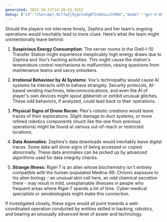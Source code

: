 ```yaml
---
generated: 2023-10-21T14:20:52.315Z
debug: {"id":"chatcmpl-8C77wZj5ygVJsDgNfIn66sLvJCRWU","model":"gpt-4-0613","usage":{"prompt_tokens":1796,"completion_tokens":392,"total_tokens":2188},"finish":"stop"}
---
```

Should the players not intervene timely, Zephira and her team’s ongoing operations would inevitably lead to more clues. Here’s what the team might unintentionally leave behind:

1. **Suspicious Energy Consumption**: The server rooms in the Grell-I-10 Transfer Station might experience inexplicably high energy draws due to Zephira and Vox's hacking activities. This might cause the station's temperature control mechanisms to malfunction, raising questions from maintenance teams and savvy onlookers.

2. **Irrational Behaviour by AI Systems**: Vox's technopathy would cause AI systems he interacts with to behave strangely. Security protocols, AI-based vending machines, telecommunications, and even the AI of player's own devices might spout gibberish or exhibit unusual glitches. These odd behaviors, if analyzed, could lead back to their operations.

3. **Physical Signs of Drone Recon**: Plex's robotic creations would leave traces of their explorations. Slight damage to duct systems, or more refined robotics components (much like the one from previous operations) might be found at various out-of-reach or restricted locations.

4. **Data Anomalies**: Zephira's data downloads would inevitably leave digital traces. Some data will show signs of being accessed or copied abnormally. These data anomalies can be picked up by advanced algorithms used for data integrity checks.

5. **Strange Illness**: Rigel-7 is an alien whose biochemistry isn't entirely compatible with the human-populated Medina-99. Chronic exposure to his alien biology - an unusual skin cell here, an odd chemical secretion there - may result in mild, unexplainable illnesses in people who frequent areas where Rigel-7 spends a lot of time. Cyber-medical specialists or xenobiologists might make this connection.

If investigated closely, these signs would all point towards a well-coordinated operation conducted by entities skilled in hacking, robotics, and bearing an unusually advanced level of power and technology.